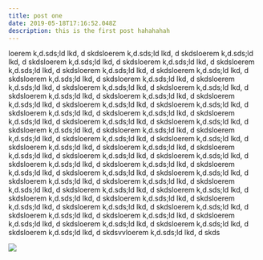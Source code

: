 ```yaml
---
title: post one
date: 2019-05-18T17:16:52.048Z
description: this is the first post hahahahah
---
```

loerem k,d.sds;ld lkd, d skdsloerem k,d.sds;ld lkd, d skdsloerem k,d.sds;ld lkd, d skdsloerem k,d.sds;ld lkd, d skdsloerem k,d.sds;ld lkd, d skdsloerem k,d.sds;ld lkd, d skdsloerem k,d.sds;ld lkd, d skdsloerem k,d.sds;ld lkd, d skdsloerem k,d.sds;ld lkd, d skdsloerem k,d.sds;ld lkd, d skdsloerem k,d.sds;ld lkd, d skdsloerem k,d.sds;ld lkd, d skdsloerem k,d.sds;ld lkd, d skdsloerem k,d.sds;ld lkd, d skdsloerem k,d.sds;ld lkd, d skdsloerem k,d.sds;ld lkd, d skdsloerem k,d.sds;ld lkd, d skdsloerem k,d.sds;ld lkd, d skdsloerem k,d.sds;ld lkd, d skdsloerem k,d.sds;ld lkd, d skdsloerem k,d.sds;ld lkd, d skdsloerem k,d.sds;ld lkd, d skdsloerem k,d.sds;ld lkd, d skdsloerem k,d.sds;ld lkd, d skdsloerem k,d.sds;ld lkd, d skdsloerem k,d.sds;ld lkd, d skdsloerem k,d.sds;ld lkd, d skdsloerem k,d.sds;ld lkd, d skdsloerem k,d.sds;ld lkd, d skdsloerem k,d.sds;ld lkd, d skdsloerem k,d.sds;ld lkd, d skdsloerem k,d.sds;ld lkd, d skdsloerem k,d.sds;ld lkd, d skdsloerem k,d.sds;ld lkd, d skdsloerem k,d.sds;ld lkd, d skdsloerem k,d.sds;ld lkd, d skdsloerem k,d.sds;ld lkd, d skdsloerem k,d.sds;ld lkd, d skdsloerem k,d.sds;ld lkd, d skdsloerem k,d.sds;ld lkd, d skdsloerem k,d.sds;ld lkd, d skdsloerem k,d.sds;ld lkd, d skdsloerem k,d.sds;ld lkd, d skdsloerem k,d.sds;ld lkd, d skdsloerem k,d.sds;ld lkd, d skdsloerem k,d.sds;ld lkd, d skdsloerem k,d.sds;ld lkd, d skdsloerem k,d.sds;ld lkd, d skdsloerem k,d.sds;ld lkd, d skdsloerem k,d.sds;ld lkd, d skdsloerem k,d.sds;ld lkd, d skdsloerem k,d.sds;ld lkd, d skdsloerem k,d.sds;ld lkd, d skdsloerem k,d.sds;ld lkd, d skdsvvloerem k,d.sds;ld lkd, d skds

![](/img/20626931_10155658341758552_3300550647706285304_o.jpg)
